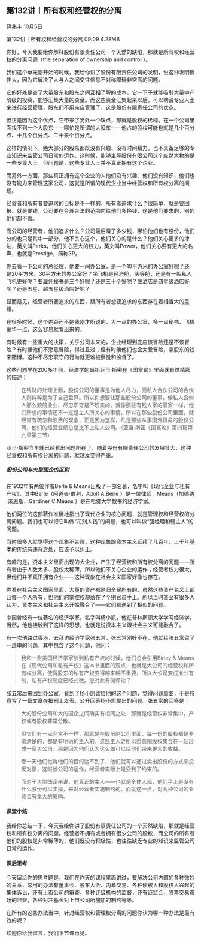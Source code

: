 
## 第132讲丨所有权和经营权的分离


薛兆丰
10月5日

第132讲丨所有权和经营权的分离
09:09 4.28MB


你好，今天我要给你解释股份有限责任公司一个天然的缺陷，那就是所有权和经营权的分离问题（the separation of ownership and control ）。

我们这个单元刚开始的时候，我给你讲了股份有限责任公司的发明，说这种发明很伟大，因为它解决了人与人之间交往信息不对称障碍非常高的问题。

它的好处是省了大量股东和股东之间互相了解的成本，它一下子就能吸引大量中产阶级的投资，能够汇集大量的资金。而这些资金汇集起来以后，可以聘请专业人士来进行经营管理，股东们不用亲自管理了，这是股份有限责任公司的优点。

但正是因为这个优点，它带来了另外一个缺点，那就是股权的稀释。在一个公司里面找不到一个大股东——哪怕是所谓的大股东——他占的股权可能也就是几个百分点、十几个百分点、二十来个百分点。

这样的情况下，绝大部分的股东都既没有兴趣、没有时间精力，也不具备足够的专业知识来监管公司日常的运作。这时候，能够主导股份有限公司这个庞然大物的是一些专业人士，但问题是，这些专业人士并不真正拥有这个企业。

而另外一方面，那些真正拥有这个企业的人他们没有兴趣、他们没有知识，他们也没有能力来管理这家公司，这就是所谓的现代企业当中经营权和所有权分离的问题。

经营者和所有者要追求的目标是不一样的，所有者追求什么？很简单，就是要回报、就是要钱，公司要在合理合法的范围内给他们多挣钱，这是他们要求的，别的他们都不管。

而公司的经营者，他们追求什么？公司最后赚了多少钱，哪怕他们也有股份，他们分的也只是其中一部分，他不关心这个，他们关心的是什么？他们关心更多的津贴，英文叫Perks，他们关心更大的权力，英文叫Power，他们关心要有更大的名声，也就是Prestige，简称3P。

你去看一下公司的总经理，他要一间办公室，是一个10平方米的办公室好呢？还是20平方米、30平方米的办公室好？坐飞机是经济舱、头等舱，还是有一架私人飞机更好呢？要雇佣秘书是三个好呢？还是三十个好呢？住酒店是四星级酒店好呢？还是五星、超五星级酒店好呢？

显而易见，经营者所要追求的东西，跟所有者想要追求的东西存在着相当大的差距。

在很多时候，这个差距还不是我刚才所说的，大一点的办公室、多一点秘书、飞机豪华一点，这么容易就看出来的。

有时候有一些重大的决策，关乎公司未来的，企业经理到底应该冒险还是不该冒险？有时候他们不愿意冒险，得过且过；但有时候他们也会太爱冒险，拿股东的钱来赌博。这种不尽忠职守的行为就更难被察觉和监督了。

这些问题早在200多年前，经济学的鼻祖亚当·斯密在《国富论》里面就有过精彩的描述：

> 在钱财的处理上面，股份公司的董事是为他人尽力，而私人合伙公司的合伙人则纯粹是为了自己盘算。所以你想要让那些股份公司的董事，像私人合伙人那么兢兢业业、尽忠职守是不现实的。就像那些有钱人家的管家一样，他们所想的事情还不一定是主人所关心的事情。所以在那些股份公司里面，就经常有疏忽和浪费的现象，正是因为这样，凡是那些从事国外贸易的股份公司，他们的经营业绩总是比不上私人公司。（亚当·斯密《国富论》第四篇第九章第三节）

亚当·斯密当年就已经看出问题所在了，随着股份有限责任公司的发展壮大，这种经营权和所有权分离的问题，就越发变得严重。

##### 股份公司与大型国企的区别

在1932年有两位作者Berle & Means出版了一部名著，名字叫《现代企业与私有产权》，其中Berle（阿道夫·伯利，Adolf A.Berle ）是一位律师，Means（加德纳·米恩斯，Gardiner C.Means ）是在哈佛大学教书的经济学家。

他们两位的这部著作准确地指出了现代企业的核心问题，就是管理权和经营权的分离问题。我们也可以把它叫做“花别人钱”的问题，也可以叫做“强经理和弱主人”的问题。

当时很多人就觉得这个现象不合理，这种现象跟资本主义延续了几百年、上千年基本的传统有违背之处，应该予以纠正。

有趣的是，资本主义里面出现的大企业，产生了经营权和所有权分离的问题——所有者由于人数太多、股权太稀薄，所以他们不关心企业的运作；经营者权力很大，但他们并不真正拥有企业——这种现象在社会主义国家好像也存在。

你看在社会主义国家里面，大量的资产都是归全民所有的，虽然这些资产名义上都归每一个人所有，但他们的掌控权却落在了个别官员手上。所以当时甚至有很多人认为，资本主义和社会主义开始融合了——它们都遇到了相似的问题。

中国曾经有一位著名的经济学家，名字叫杨小凯，他在普林斯顿大学学习经济学，当然，他也接触到了这样的思想，也就是说资本主义跟社会主义可能融合了。

有一次他路过香港，去拜访经济学家张五常，张五常刚好不在，他就给张五常留了一连串的问题，其中包含了这个问题，他问：

> 我和一些美国经济学家谈到私有产权的时候，他们总会引用Birley & Means在《现代公司和私有产权》这本书里面的观点，也就是大公司的经营权和所有权分离，使得股东的私有产权变得越来越不重要，所以大公司变成准公有制，私有产权制度已经式微。您对此有何评论？

张五常后来回到办公室，看到了杨小凯留给他的这个问题，觉得问题重要，于是特意写了一篇文章在报刊上发表，公开回答杨小凯提出的问题。张五常的回答是：

> 大的股份公司和大的国企之间确实有相同之处，那就是经营权非常集中，产权或者股权非常分散。
>
> 但它们有一点非常不一样，那就是在股份制公司里面，每一份的股权都是非常清楚的，都是有明确的主人的，这些主人之所以愿意把股权集合在一起形成一家大公司，那是因为他们认为这么做可以给他们带来更大的收益。
>
> 哪一天他们觉得他们的目的达不到了，他们就可以通过卖出股份的方式来投反对票，这时候公司的运作，经营者实际上是受到了约束的。
>
> 而对于大型国企来说，他真正的主人——也就是全体人民，他们手上是没有什么股份可以卖掉，来对经营者实施制约的。而就这一点，对两种公司的业绩会有重大的影响。


#### 课堂小结
我给你总结一下，今天我给你讲了股份有限责任公司的一个天然缺陷，那就是经营权和所有权分离的问题。经营者不拥有或者拥有很少公司的股权，而公司的所有者他们的股权是非常稀薄的，他们既没有积极性，也往往缺乏专业的知识来监管公司日常的运作。

#### 课后思考

今天留给你的思考题是，我们在昨天的课程里面讲过，要解决公司内部的各种微妙的关系，常用的办法有董事会、股东大会、内幕交易、各种债权人和股权人兴起的集体诉讼，还有上市公司的审查，各种评级机构的监督，还有证监会，股票交易市场的监督，各种对冲基金对上市公司所施加的制约等等。

在所有的这些办法当中，针对经营权和管理权分离的问题你认为哪一种办法是最有效的呢？

欢迎你给我留言，我们下节课再见。

